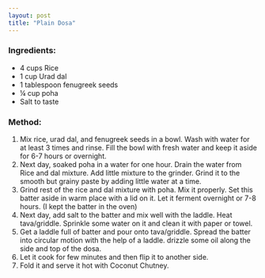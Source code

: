 ```yaml
---
layout: post
title: "Plain Dosa"
---
```




### Ingredients: 
* 4 cups Rice
* 1 cup Urad dal
* 1 tablespoon fenugreek seeds
* ¼ cup poha 
* Salt to taste

### Method:
1. Mix rice, urad dal, and fenugreek seeds in a bowl. Wash with water for at least 3 times and rinse. Fill the bowl with fresh water and keep it aside for 6-7 hours or overnight.
2. Next day, soaked poha in a water for one hour. Drain the water from Rice and dal mixture. Add little mixture to the grinder. Grind it to the smooth but grainy paste by adding little water at a time. 
3. Grind rest of the rice and dal mixture with poha.  Mix it properly. Set this batter aside in warm place with a lid on it. Let it ferment overnight or 7-8 hours. (I kept the batter in the oven) 
4. Next day, add salt to the batter and mix well with the laddle. Heat tava/griddle. Sprinkle some water on it and clean it with paper or towel. 
5. Get a laddle full of batter and pour onto tava/griddle. Spread the batter into circular motion with the help of a laddle. drizzle some oil along the side and top of the dosa. 
6. Let it cook for few minutes and then flip it to another side. 
7. Fold it and serve it hot with Coconut Chutney.